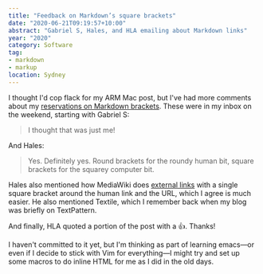 ```yaml
---
title: "Feedback on Markdown’s square brackets"
date: "2020-06-21T09:19:57+10:00"
abstract: "Gabriel S, Hales, and HLA emailing about Markdown links"
year: "2020"
category: Software
tag:
- markdown
- markup
location: Sydney
---
```

I thought I'd cop flack for my ARM Mac post, but I've had more comments about my [reservations on Markdown brackets](https://rubenerd.com/markdown-links-have-the-brackets-backwards/). These were in my inbox on the weekend, starting with Gabriel S:

> I thought that was just me!

And Hales:

> Yes. Definitely yes. Round brackets for the roundy human bit, square brackets for the squarey computer bit.

Hales also mentioned how MediaWiki does [external links](https://www.mediawiki.org/wiki/Help:Links#External_links) with a single square bracket around the human link and the URL, which I agree is much easier. He also mentioned Textile, which I remember back when my blog was briefly on TextPattern.

And finally, HLA quoted a portion of the post with a 👍. Thanks!

I haven't committed to it yet, but I'm thinking as part of learning emacs&mdash;or even if I decide to stick with Vim for everything&mdash;I might try and set up some macros to do inline HTML for me as I did in the old days.
